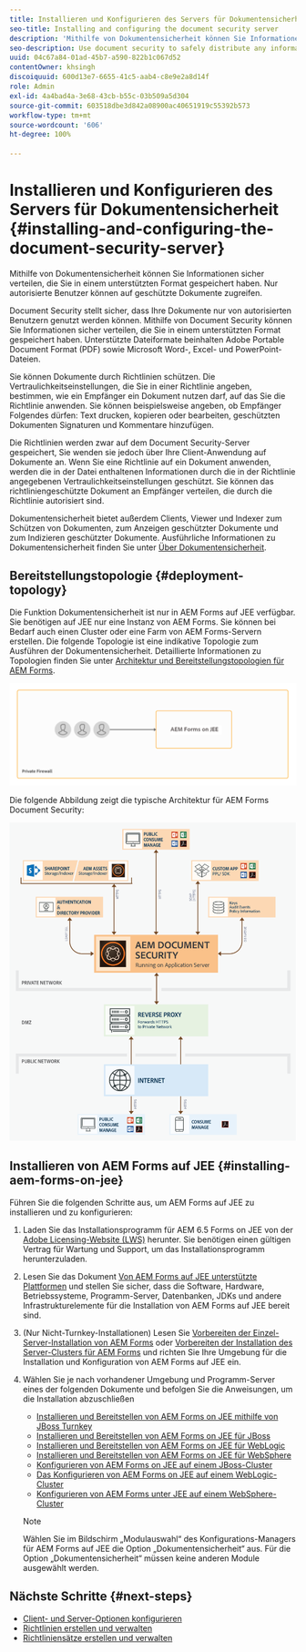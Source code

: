 ```yaml
---
title: Installieren und Konfigurieren des Servers für Dokumentensicherheit
seo-title: Installing and configuring the document security server
description: 'Mithilfe von Dokumentensicherheit können Sie Informationen sicher verteilen, die Sie in einem unterstützten Format gespeichert haben. Nur autorisierte Benutzer können auf geschützte Dokumente zugreifen. '
seo-description: Use document security to safely distribute any information that you have saved in a supported format. Only authorized users can access protected documents.
uuid: 04c67a84-01ad-45b7-a590-822b1c067d52
contentOwner: khsingh
discoiquuid: 600d13e7-6655-41c5-aab4-c8e9e2a8d14f
role: Admin
exl-id: 4a4bad4a-3e68-43cb-b55c-03b509a5d304
source-git-commit: 603518dbe3d842a08900ac40651919c55392b573
workflow-type: tm+mt
source-wordcount: '606'
ht-degree: 100%

---
```


# Installieren und Konfigurieren des Servers für Dokumentensicherheit {#installing-and-configuring-the-document-security-server}

Mithilfe von Dokumentensicherheit können Sie Informationen sicher verteilen, die Sie in einem unterstützten Format gespeichert haben. Nur autorisierte Benutzer können auf geschützte Dokumente zugreifen.

Document Security stellt sicher, dass Ihre Dokumente nur von autorisierten Benutzern genutzt werden können. Mithilfe von Document Security können Sie Informationen sicher verteilen, die Sie in einem unterstützten Format gespeichert haben. Unterstützte Dateiformate beinhalten Adobe Portable Document Format (PDF) sowie Microsoft Word-, Excel- und PowerPoint-Dateien.

Sie können Dokumente durch Richtlinien schützen. Die Vertraulichkeitseinstellungen, die Sie in einer Richtlinie angeben, bestimmen, wie ein Empfänger ein Dokument nutzen darf, auf das Sie die Richtlinie anwenden. Sie können beispielsweise angeben, ob Empfänger Folgendes dürfen: Text drucken, kopieren oder bearbeiten, geschützten Dokumenten Signaturen und Kommentare hinzufügen.

Die Richtlinien werden zwar auf dem Document Security-Server gespeichert, Sie wenden sie jedoch über Ihre Client-Anwendung auf Dokumente an. Wenn Sie eine Richtlinie auf ein Dokument anwenden, werden die in der Datei enthaltenen Informationen durch die in der Richtlinie angegebenen Vertraulichkeitseinstellungen geschützt. Sie können das richtliniengeschützte Dokument an Empfänger verteilen, die durch die Richtlinie autorisiert sind.

Dokumentensicherheit bietet außerdem Clients, Viewer und Indexer zum Schützen von Dokumenten, zum Anzeigen geschützter Dokumente und zum Indizieren geschützter Dokumente. Ausführliche Informationen zu Dokumentensicherheit finden Sie unter [Über Dokumentensicherheit](/help/forms/using/admin-help/document-security.md).

## Bereitstellungstopologie  {#deployment-topology}

Die Funktion Dokumentensicherheit ist nur in AEM Forms auf JEE verfügbar. Sie benötigen auf JEE nur eine Instanz von AEM Forms. Sie können bei Bedarf auch einen Cluster oder eine Farm von AEM Forms-Servern erstellen. Die folgende Topologie ist eine indikative Topologie zum Ausführen der Dokumentensicherheit. Detaillierte Informationen zu Topologien finden Sie unter [Architektur und Bereitstellungstopologien für AEM Forms](aem-forms-architecture-deployment.md).

<!--fix above link-->

![](do-not-localize/document-security-server_topology.png)

Die folgende Abbildung zeigt die typische Architektur für AEM Forms Document Security:

![](do-not-localize/document-security-typical-environment.png)

## Installieren von AEM Forms auf JEE {#installing-aem-forms-on-jee}

Führen Sie die folgenden Schritte aus, um AEM Forms auf JEE zu installieren und zu konfigurieren:

1. Laden Sie das Installationsprogramm für AEM 6.5 Forms on JEE von der [Adobe Licensing-Website (LWS)](https://licensing.adobe.com/) herunter. Sie benötigen einen gültigen Vertrag für Wartung und Support, um das Installationsprogramm herunterzuladen.
1. Lesen Sie das Dokument [Von AEM Forms auf JEE unterstützte Plattformen](/help/forms/using/aem-forms-jee-supported-platforms.md) und stellen Sie sicher, dass die Software, Hardware, Betriebssysteme, Programm-Server, Datenbanken, JDKs und andere Infrastrukturelemente für die Installation von AEM Forms auf JEE bereit sind.
1. (Nur Nicht-Turnkey-Installationen) Lesen Sie [Vorbereiten der Einzel-Server-Installation von AEM Forms](https://www.adobe.com/go/learn_aemforms_prepareInstallsingle_64_de) oder [Vorbereiten der Installation des Server-Clusters für AEM Forms](https://www.adobe.com/go/learn_aemforms_prepareInstallcluster_64_de) und richten Sie Ihre Umgebung für die Installation und Konfiguration von AEM Forms auf JEE ein.
1. Wählen Sie je nach vorhandener Umgebung und Programm-Server eines der folgenden Dokumente und befolgen Sie die Anweisungen, um die Installation abzuschließen

   * [Installieren und Bereitstellen von AEM Forms on JEE mithilfe von JBoss Turnkey](https://www.adobe.com/go/learn_aemforms_installTurnkey_64_de)
   * [Installieren und Bereitstellen von AEM Forms on JEE für JBoss](https://www.adobe.com/go/learn_aemforms_installJBoss_64_de)
   * [Installieren und Bereitstellen von AEM Forms on JEE für WebLogic](https://www.adobe.com/go/learn_aemforms_installWebLogic_64_de)
   * [Installieren und Bereitstellen von AEM Forms on JEE für WebSphere](https://www.adobe.com/go/learn_aemforms_installWebSphere_64_de)
   * [Konfigurieren von AEM Forms on JEE auf einem JBoss-Cluster](https://www.adobe.com/go/learn_aemforms_clusterJBoss_64_de)
   * [Das Konfigurieren von AEM Forms on JEE auf einem WebLogic-Cluster](https://www.adobe.com/go/learn_aemforms_clusterWebLogic_64_de)
   * [Konfigurieren von AEM Forms unter JEE auf einem WebSphere-Cluster](https://www.adobe.com/go/learn_aemforms_clusterWebSphere_64_de)

   >[!NOTE]
   >
   >Wählen Sie im Bildschirm „Modulauswahl“ des Konfigurations-Managers für AEM Forms auf JEE die Option „Dokumentensicherheit“ aus. Für die Option „Dokumentensicherheit“ müssen keine anderen Module ausgewählt werden.

## Nächste Schritte {#next-steps}

* [Client- und Server-Optionen konfigurieren](/help/forms/using/admin-help/configuring-client-server-options.md)
* [Richtlinien erstellen und verwalten](/help/forms/using/admin-help/creating-policies.md)
* [Richtliniensätze erstellen und verwalten](/help/forms/using/admin-help/creating-policy-sets.md)
